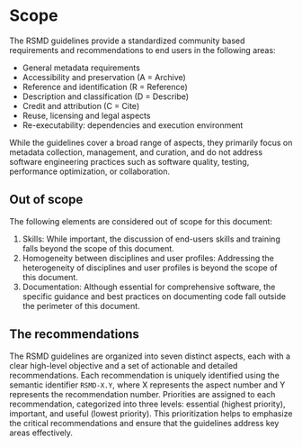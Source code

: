 # Scope

The RSMD guidelines provide a standardized community based requirements and recommendations to end users in the following areas:
- General metadata requirements
- Accessibility and preservation (A = Archive)
- Reference and identification (R = Reference)
- Description and classification (D =  Describe)
- Credit and attribution (C = Cite)
- Reuse, licensing and legal aspects
- Re-executability: dependencies and execution environment

While the guidelines cover a broad range of aspects, they primarily focus on metadata collection, management, and curation, and do not address software engineering practices such as software quality, testing, performance optimization, or collaboration.

## Out of scope

The following elements are considered out of scope for this document:
1. Skills: While important, the discussion of end-users skills and training falls beyond the scope of this document.
2. Homogeneity between disciplines and user profiles: Addressing the heterogeneity of disciplines and user profiles is beyond the scope of this document.
3. Documentation: Although essential for comprehensive software, the specific guidance and best practices on documenting code fall outside the perimeter of this document.

## The recommendations 
The RSMD guidelines are organized into seven distinct aspects, each with a clear high-level objective and a set of actionable and detailed recommendations. Each recommendation is uniquely identified using the semantic identifier `RSMD-X.Y`, where X represents the aspect number and Y represents the recommendation number. Priorities are assigned to each recommendation, categorized into three levels: essential (highest priority), important, and useful (lowest priority). This prioritization helps to emphasize the critical recommendations and ensure that the guidelines address key areas effectively.
